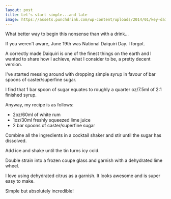 ```yaml
---
layout: post
title: Let's start simple...and late
image: https://assets.punchdrink.com/wp-content/uploads/2014/01/key-daiquiri.jpg
---
```


What better way to begin this nonsense than with a drink...

If you weren't aware, June 19th was National Daiquiri Day. I forgot.

A correctly made Daiquiri is one of the finest things on the earth and I wanted to share how I achieve, what I consider to be, a pretty decent version.

I've started messing around with dropping simple syrup in favour of bar spoons of caster/superfine sugar.

I find that 1 bar spoon of sugar equates to roughly a quarter oz/7.5ml of 2:1 finished syrup.

Anyway, my recipe is as follows:

* 2oz/60ml of white rum
* 1oz/30ml freshly squeezed lime juice
* 2 bar spoons of caster/superfine sugar

Combine all the ingredients in a cocktail shaker and stir until the sugar has dissolved.

Add ice and shake until the tin turns icy cold.

Double strain into a frozen coupe glass and garnish with a dehydrated lime wheel.

I love using dehydrated citrus as a garnish. It looks awesome and is super easy to make.

Simple but absolutely incredible!
